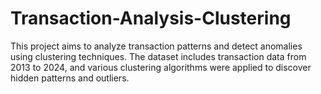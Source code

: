 # Transaction-Analysis-Clustering
This project aims to analyze transaction patterns and detect anomalies using clustering techniques. The dataset includes transaction data from 2013 to 2024, and various clustering algorithms were applied to discover hidden patterns and outliers.

